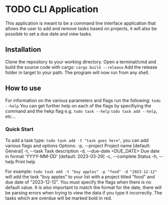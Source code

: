 # TODO CLI Application
This application is meant to be a command line interface application that allows
the user to add and remove tasks based on projects, it will also be possible to
set a due date and view tasks.

## Installation
Clone the repository to your working directory. Open a terminal/cmd and build the source code with cargo:
`cargo build --release`
Add the release folder in target to your path. The program will now run from any shell.

## How to use
For information on the various parameters and flags run the following:
`todo --help`
You can get further help on each of the flags by specifiying the command and the hekp flag e.g.
`todo task --help`
`todo task add --help`, etc...

### Quick Start
To add a task type:
`todo task add -t "task goes here"`, you can add various flags and options
Options:
  -p, --project <PROJECT>    Project name [default: General]
  -t, --task <TASK>          Task description
  -d, --due-date <DUE_DATE>  Due date in format 'YYYY-MM-DD' [default: 2023-03-29]
  -c, --complete             Status
  -h, --help                 Print help

For example:
`todo task add -t "buy apples" -p "food" -d "2023-12-12"` will add the task "buy apples" to your list with a project titled "food" and due date of "2023-12-12". You must specify the flags when there is no default value. It is also important to match the format for the date, there will be parsing errors when trying to view the data if you type it incorrectly.
The tasks which are overdue will be marked bold in red.
